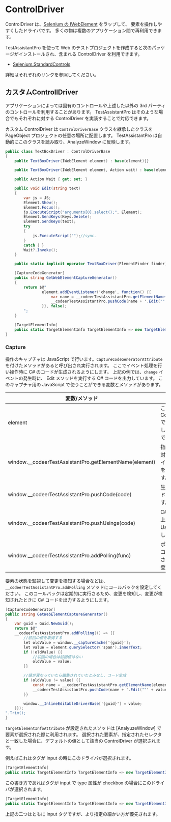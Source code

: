 # ControlDriver

ControlDriver は、[Selenium の IWebElement](https://www.selenium.dev/selenium/docs/api/dotnet/html/T_OpenQA_Selenium_IWebElement.htm) をラップして、
要素を操作しやすくしたドライバです。
多くの物は複数のアプリケーション間で再利用できます。

TestAssistantPro を使って Web のテストプロジェクトを作成すると次のパッケージがインストールされ、含まれる ControlDriver を利用できます。

+ [Selenium.StandardControls](https://github.com/Codeer-Software/Selenium.StandardControls)

詳細はそれぞれのリンクを参照してください。

## カスタムControllDriver

アプリケーションによっては固有のコントロールや上述した以外の 3rd パーティのコントロールを利用することがあります。
TestAssistantPro はそのような場合でもそれぞれに対する ControlDriver を実装することで対応できます。

カスタム ControlDriver は `ControlDriverBase` クラスを継承したクラスを PageObject プロジェクトの任意の場所に配置します。
TestAssistantPro は自動的にこのクラスを読み取り、AnalyzeWindow に反映します。

```cs
public class TextBoxDriver : ControlDriverBase
{
    public TextBoxDriver(IWebElement element) : base(element){}

    public TextBoxDriver(IWebElement element, Action wait) : base(element){ Wait = wait; }

    public Action Wait { get; set; }

    public void Edit(string text)
    {
        var js = JS;
        Element.Show();
        Element.Focus();
        js.ExecuteScript("arguments[0].select();", Element);
        Element.SendKeys(Keys.Delete);
        Element.SendKeys(text);
        try
        {
            js.ExecuteScript("");//sync.
        }
        catch { }
        Wait?.Invoke();
    }

    public static implicit operator TextBoxDriver(ElementFinder finder) => finder.Find<TextBoxDriver>();

    [CaptureCodeGenerator]
    public string GetWebElementCaptureGenerator()
    {
        return $@"
                element.addEventListener('change', function() {{ 
                    var name = __codeerTestAssistantPro.getElementName(this);
                    __codeerTestAssistantPro.pushCode(name + '.Edit(""' + this.value + '"");');
                }}, false);
        ";
    }

    [TargetElementInfo]
    public static TargetElementInfo TargetElementInfo => new TargetElementInfo("input");
}
```
### Capture
操作のキャプチャは JavaScript で行います。`CaptureCodeGeneratorAttribute` を付けたメソッドがあると呼び出され実行されます。
ここでイベント処理を行い操作時に C# のコードが生成されるようにします。
上記の例では、`change` イベントの発生時に、 Edit メソッドを実行する C# コードを出力しています。
このキャプチャ用の JavaScript で使うことができる変数とメソッドがあります。

|  変数/メソッド |  説明  |
| ---- | ---- |
|element | このControlDriverで操作対象としている要素です。|
|window.__codeerTestAssistantPro.getElementName(element) | 指定の要素に対応するドライバの変数名を取得します。|
|window.__codeerTestAssistantPro.pushCode(code) | 生成したコードを追加します。|
|window.__codeerTestAssistantPro.pushUsings(code) | C#のコード上で必要なUsingを追加します。|
|window.__codeerTestAssistantPro.addPolling(func) | ポーリングでコールバックされる関数を登録します。|

要素の状態を監視して変更を検知する場合などは、`__codeerTestAssistantPro.addPolling` メソッドにコールバックを設定してください。
このコールバックは定期的に実行さるため、変更を検知し、変更が検知されたときに C# コードを出力するようにします。

```cs
[CaptureCodeGenerator]
public string GetWebElementCaptureGenerator()
{
    var guid = Guid.NewGuid();
    return $@"
    __codeerTestAssistantPro.addPolling(() => {{
        //前回の値を取得する
        let oldValue = window.__captureCache['{guid}'];
        let value = element.querySelector('span').innerText;
        if (!oldValue) {{
            //初回の場合は前回値はない
            oldValue = value;
        }}

        //値が異なっていたら編集されていたとみなし、コード生成
        if (oldValue != value) {{
            const name = __codeerTestAssistantPro.getElementName(element);
            __codeerTestAssistantPro.pushCode(name + '.Edit(""' + value + '"");');
        }}

        window.__InlineEditableDriverBase['{guid}'] = value;
    }});
".Trim();
}
```

`TargetElementInfoAttribute` が設定されたメソッドは [AnalyuzeWindow] で要素が選択された際に利用されます。
選択された要素が、指定されたセレクタと一致した場合に、デフォルトの値として該当の ControlDriver が選択されます。

例えばこれはタグが input の時にこのドライバが選択されます。
```cs
[TargetElementInfo]
public static TargetElementInfo TargetElementInfo => new TargetElementInfo("input");
```

この書き方であればタグが input で type 属性が checkbox の場合にこのドライバが選択されます。
```cs
[TargetElementInfo]
public static TargetElementInfo TargetElementInfo => new TargetElementInfo("input", "type", "checkbox");
```

上記の二つはともに input タグですが、より指定の細かい方が優先されます。